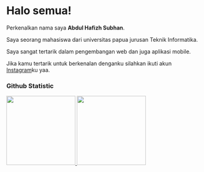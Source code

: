 # Halo semua!

Perkenalkan nama saya **Abdul Hafizh Subhan**.<br>

Saya seorang mahasiswa dari universitas papua jurusan Teknik Informatika.<br>

Saya sangat tertarik dalam pengembangan web dan juga aplikasi mobile.<br>

Jika kamu tertarik untuk berkenalan denganku silahkan ikuti akun [Instagram](https://www.instagram.com/hafizhh21/)ku yaa.

### Github Statistic
<p align="left">
<a href="https://github.com/abdulhafizh21">
  <img height="180em" src="https://github-readme-stats-eight-theta.vercel.app/api?username=abdulhafizh21&show_icons=true&theme=algolia&include_all_commits=true&count_private=true"/>
  <img height="180em" src="https://github-readme-stats-eight-theta.vercel.app/api/top-langs/?username=abdulhafizh21&layout=compact&theme=algolia"/>
</a>
</p>
